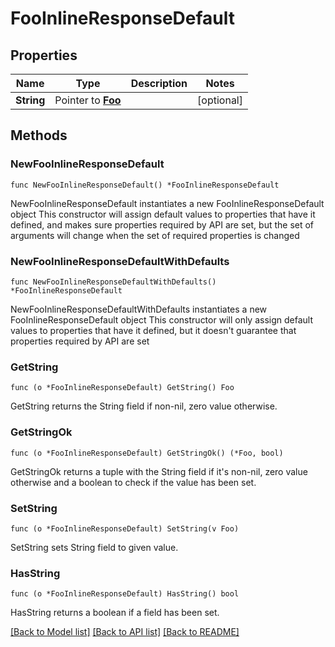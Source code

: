 # FooInlineResponseDefault

## Properties

Name | Type | Description | Notes
------------ | ------------- | ------------- | -------------
**String** | Pointer to [**Foo**](Foo.md) |  | [optional] 

## Methods

### NewFooInlineResponseDefault

`func NewFooInlineResponseDefault() *FooInlineResponseDefault`

NewFooInlineResponseDefault instantiates a new FooInlineResponseDefault object
This constructor will assign default values to properties that have it defined,
and makes sure properties required by API are set, but the set of arguments
will change when the set of required properties is changed

### NewFooInlineResponseDefaultWithDefaults

`func NewFooInlineResponseDefaultWithDefaults() *FooInlineResponseDefault`

NewFooInlineResponseDefaultWithDefaults instantiates a new FooInlineResponseDefault object
This constructor will only assign default values to properties that have it defined,
but it doesn't guarantee that properties required by API are set

### GetString

`func (o *FooInlineResponseDefault) GetString() Foo`

GetString returns the String field if non-nil, zero value otherwise.

### GetStringOk

`func (o *FooInlineResponseDefault) GetStringOk() (*Foo, bool)`

GetStringOk returns a tuple with the String field if it's non-nil, zero value otherwise
and a boolean to check if the value has been set.

### SetString

`func (o *FooInlineResponseDefault) SetString(v Foo)`

SetString sets String field to given value.

### HasString

`func (o *FooInlineResponseDefault) HasString() bool`

HasString returns a boolean if a field has been set.


[[Back to Model list]](../README.md#documentation-for-models) [[Back to API list]](../README.md#documentation-for-api-endpoints) [[Back to README]](../README.md)


